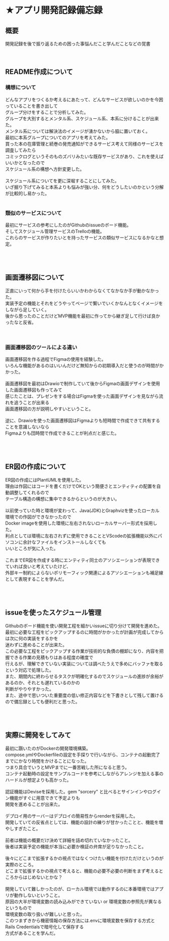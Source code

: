 # ★アプリ開発記録備忘録
## 概要
開発記録を後で振り返るための困った事悩んだこと学んだことなどの覚書<br>
<br>
<br>

## README作成について
### 構想について
どんなアプリをつくるか考えるにあたって、どんなサービスが欲しいのかを今困っていることを書き出して<br>
グループ分けをすることで分析してみた。<br>
グループを大別するとメンタル系、スケジュール系、本系に分けることが出来た。<br>
メンタル系については解決法のイメージが湧かないから脇に置いておく。<br>
最初に本系グループについてのアプリを考えてみた。<br>
買った本の在庫管理と続巻の発売通知ができるサービス考えて同様のサービスを調査してみたら<br>
コミックログというそのものズバリみたいな既存サービスがあり、これを使えばいいかとなったので<br>
スケジュール系の構想へ方針変更した。<br>
<br>
スケジュール系についてを更に深堀することにしてみた。<br>
いざ掘り下げてみると本系よりも悩みが強い分、何をどうしたいのかという分解が比較的し易かった。<br>
<br>
### 類似のサービスについて
最初にサービスの参考にしたのがGithubのissueのボード機能。<br>
そしてスケジュール管理サービスのTrelloの機能。<br>
これらのサービスが作りたいとを持ったサービスの類似サービスになるかなと想定。<br>
<br>
<br>
<br>

## 画面遷移図について
正直にいって何から手を付けたらいいかわからなくてなかなか手が動かなかった。<br>
実装予定の機能とそれをどうやってページで繋いでいくかなんとなくイメージをしながら足していく。<br>
後から思ったのことだけどMVP機能を最初に作ってから継ぎ足して行けば良かったなと反省。<br>
<br>
<br>
### 画面遷移図のツールによる違い
画面遷移図を作る過程でFigmaの使用を経験した。<br>
いろんな機能があるのはいいんだけど無知からの初期導入だと使うのが時間がかかった。<br>
<br>
画面遷移図を最初はDrawioで制作していて後からFigmaの画面デザインを使用した画面遷移図も作ってみて<br>
感じたことは、プレゼンをする場合はFigmaを使った画面デザインを見ながら流れを追うことが出来る<br>
画面遷移図の方が説明しやすいということ。<br>
<br>
逆に、Drawioを使った画面遷移図はFigmaよりも短時間で作成できて共有することを意識しないなら<br>
Figmaよりも団時間で作成できることが利点だと感じた。<br>
<br>
<br>
<br>

## ER図の作成について
ER図の作成にはPlantUMLを使用した。<br>
理由は作図にはコードを書くだけでOKという簡便さとエンティティの配置を自動調整してくれるので<br>
テーブル構造の構想に集中できるからというのが大きい。<br>
<br>
以前使っていた時と環境が変わって、Java(JDK)とGraphvizを使ったローカル環境での作図ができなかったので<br>
Docker imageを使用した環境に左右されないローカルサーバー形式を採用した。<br>
利点としては環境に左右されずに使用できることとVScodeの拡張機能以外にパソコンに余計なファイルをインストールしなくても<br>
いいところが気に入った。<br>
<br>
これまでER図を作成する時にエンティティ同士のアソシエーションが表現できていれば良いと考えていたけど、<br>
外部キー制約によらないポリモーフィック関連によるアソシエーションも補足線として表現することを学んだ。<br>
<br>
<br>
<br>


## issueを使ったスケジュール管理
Githubのボード機能を使い開発工程を細かいissueに切り分けて開発を進めた。<br>
最初に必要な工程をピックアップするのに時間がかかったが計画が完成してからは次に何の実装をするかを<br>
迷わずに進めることが出来た。<br>
この必要な工程をピックアップする作業が技術的な負債の棚卸になり、内容を把握できる作業の見積もりはある程度の確度で<br>
行えるが、理解できていない実装については調べたうえで多めにバッファを取るという対応で処理した。<br>
また、期間内に終わらせるタスクが明確化するのでスケジュールの進捗が余裕があるのか、それとも遅れているのかの<br>
判断がやりやすかった。<br>
また、途中で思いついた重要度の低い修正内容などを下書きとして残して置けるので備忘録としても便利だと思った。<br>
<br>
<br>
<br>

## 実際に開発をしてみて
最初に躓いたのがDockerの開発環境構築。<br>
compose.ymlやDockerfileの設定を手探りで行いながら、コンテナの起動完了までにかなり時間をかけることになった。<br>
つまり具合でいうとMVPまでに一番苦戦した所になると思う。<br>
コンテナ起動時の設定をサンプルコードを参考にしながらアレンジを加える事のハードルが想定よりも高かった。<br>
<br>
認証機能はDeviseを採用した。gem "sorcery" と比べるとサインインやログイン機能がすぐに用意できて予定よりも<br>
開発を進めることが出来た。<br>
<br>
デプロイ用のサーバーはデプロイの簡易性からrenderを採用した。<br>
開発していての反省点としては、機能の設計の練りが甘かったことと、機能を増やしすぎたこと。<br>
<br>
前者は機能の概要だけ決めて詳細を詰め切れていなかったこと。<br>
後者は実装予定の機能が本当に必要か検証の弁席が足りなかったこと。<br>
<br>
後々にどこまで拡張するかの視点ではなくつけたい機能を付けただけというのが実際のところ。<br>
どこまで拡張するかの視点で考えると、機能の必要不必要の判断をまず考えるところからはじめないとかな？<br>
<br>
開発していて難しかったのが、ローカル環境では動作するのに本番環境ではアプリが動作しないということ。<br>
原因の大半が環境変数の読み込みができていない or 環境変数の参照先が異なるというもので<br>
環境変数の取り扱いが難しいと思った。<br>
このつまずきから機密情報の保存方法には.envに環境変数を保存する方式とRails Credentialsで暗号化して保存する<br>
方式があることを学んだ。<br>



